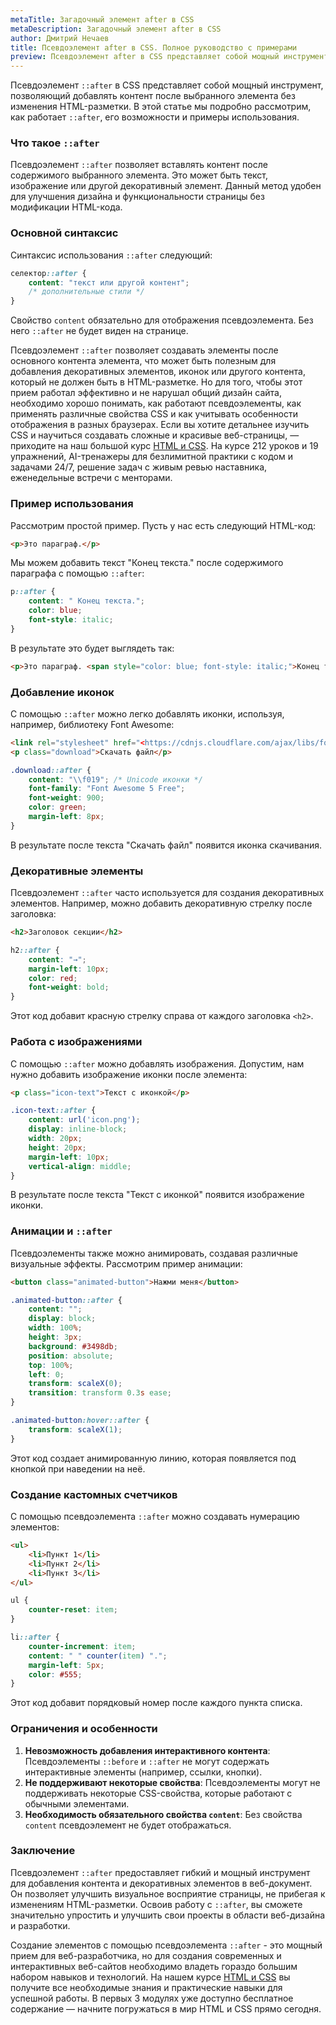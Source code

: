```yaml
---
metaTitle: Загадочный элемент after в CSS
metaDescription: Загадочный элемент after в CSS
author: Дмитрий Нечаев
title: Псевдоэлемент after в CSS. Полное руководство с примерами
preview: Псевдоэлемент after в CSS представляет собой мощный инструмент, позволяющий добавлять контент после выбранного элемента без изменения HTML-разметки.
---
```


Псевдоэлемент `::after` в CSS представляет собой мощный инструмент, позволяющий добавлять контент после выбранного элемента без изменения HTML-разметки. В этой статье мы подробно рассмотрим, как работает `::after`, его возможности и примеры использования.

### Что такое `::after`

Псевдоэлемент `::after` позволяет вставлять контент после содержимого выбранного элемента. Это может быть текст, изображение или другой декоративный элемент. Данный метод удобен для улучшения дизайна и функциональности страницы без модификации HTML-кода.

### Основной синтаксис

Синтаксис использования `::after` следующий:

```css
селектор::after {
    content: "текст или другой контент";
    /* дополнительные стили */
}

```

Свойство `content` обязательно для отображения псевдоэлемента. Без него `::after` не будет виден на странице.

Псевдоэлемент `::after` позволяет создавать элементы после основного контента элемента, что может быть полезным для добавления декоративных элементов, иконок или другого контента, который не должен быть в HTML-разметке. Но для того, чтобы этот прием работал эффективно и не нарушал общий дизайн сайта, необходимо хорошо понимать, как работают псевдоэлементы, как применять различные свойства CSS и как учитывать особенности отображения в разных браузерах. Если вы хотите детальнее изучить CSS и научиться создавать сложные и красивые веб-страницы, — приходите на наш большой курс [HTML и CSS](https://purpleschool.ru/course/html-css?utm_source=knowledgebase&utm_medium=text&utm_campaign=psevdoelement-after-v-css-polnoe-rukovodstvo-s-primerami). На курсе 212 уроков и 19 упражнений, AI-тренажеры для безлимитной практики с кодом и задачами 24/7, решение задач с живым ревью наставника, еженедельные встречи с менторами.

### Пример использования

Рассмотрим простой пример. Пусть у нас есть следующий HTML-код:

```html
<p>Это параграф.</p>

```

Мы можем добавить текст "Конец текста." после содержимого параграфа с помощью `::after`:

```css
p::after {
    content: " Конец текста.";
    color: blue;
    font-style: italic;
}

```

В результате это будет выглядеть так:

```html
<p>Это параграф. <span style="color: blue; font-style: italic;">Конец текста.</span></p>

```

### Добавление иконок

С помощью `::after` можно легко добавлять иконки, используя, например, библиотеку Font Awesome:

```html
<link rel="stylesheet" href="<https://cdnjs.cloudflare.com/ajax/libs/font-awesome/6.0.0-beta3/css/all.min.css>">
<p class="download">Скачать файл</p>

```

```css
.download::after {
    content: "\\f019"; /* Unicode иконки */
    font-family: "Font Awesome 5 Free";
    font-weight: 900;
    color: green;
    margin-left: 8px;
}

```

В результате после текста "Скачать файл" появится иконка скачивания.

### Декоративные элементы

Псевдоэлемент `::after` часто используется для создания декоративных элементов. Например, можно добавить декоративную стрелку после заголовка:

```html
<h2>Заголовок секции</h2>

```

```css
h2::after {
    content: "→";
    margin-left: 10px;
    color: red;
    font-weight: bold;
}

```

Этот код добавит красную стрелку справа от каждого заголовка `<h2>`.

### Работа с изображениями

С помощью `::after` можно добавлять изображения. Допустим, нам нужно добавить изображение иконки после элемента:

```html
<p class="icon-text">Текст с иконкой</p>

```

```css
.icon-text::after {
    content: url('icon.png');
    display: inline-block;
    width: 20px;
    height: 20px;
    margin-left: 10px;
    vertical-align: middle;
}

```

В результате после текста "Текст с иконкой" появится изображение иконки.

### Анимации и `::after`

Псевдоэлементы также можно анимировать, создавая различные визуальные эффекты. Рассмотрим пример анимации:

```html
<button class="animated-button">Нажми меня</button>

```

```css
.animated-button::after {
    content: "";
    display: block;
    width: 100%;
    height: 3px;
    background: #3498db;
    position: absolute;
    top: 100%;
    left: 0;
    transform: scaleX(0);
    transition: transform 0.3s ease;
}

.animated-button:hover::after {
    transform: scaleX(1);
}

```

Этот код создает анимированную линию, которая появляется под кнопкой при наведении на неё.

### Создание кастомных счетчиков

С помощью псевдоэлемента `::after` можно создавать нумерацию элементов:

```html
<ul>
    <li>Пункт 1</li>
    <li>Пункт 2</li>
    <li>Пункт 3</li>
</ul>

```

```css
ul {
    counter-reset: item;
}

li::after {
    counter-increment: item;
    content: " " counter(item) ".";
    margin-left: 5px;
    color: #555;
}

```

Этот код добавит порядковый номер после каждого пункта списка.

### Ограничения и особенности

1. **Невозможность добавления интерактивного контента**: Псевдоэлементы `::before` и `::after` не могут содержать интерактивные элементы (например, ссылки, кнопки).
2. **Не поддерживают некоторые свойства**: Псевдоэлементы могут не поддерживать некоторые CSS-свойства, которые работают с обычными элементами.
3. **Необходимость обязательного свойства `content`**: Без свойства `content` псевдоэлемент не будет отображаться.

### Заключение

Псевдоэлемент `::after` предоставляет гибкий и мощный инструмент для добавления контента и декоративных элементов в веб-документ. Он позволяет улучшить визуальное восприятие страницы, не прибегая к изменениям HTML-разметки. Освоив работу с `::after`, вы сможете значительно упростить и улучшить свои проекты в области веб-дизайна и разработки.

Создание элементов с помощью псевдоэлемента `::after` - это мощный прием для веб-разработчика, но для создания современных и интерактивных веб-сайтов необходимо владеть гораздо большим набором навыков и технологий. На нашем курсе [HTML и CSS](https://purpleschool.ru/course/html-css?utm_source=knowledgebase&utm_medium=text&utm_campaign=psevdoelement-after-v-css-polnoe-rukovodstvo-s-primerami) вы получите все необходимые знания и практические навыки для успешной работы. В первых 3 модулях уже доступно бесплатное содержание — начните погружаться в мир HTML и CSS прямо сегодня.

